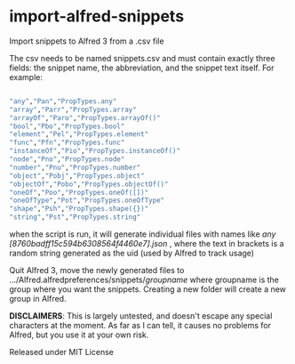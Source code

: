 # import-alfred-snippets
Import snippets to Alfred 3 from a .csv file

The csv needs to be named snippets.csv and must contain exactly three fields: the snippet name, the abbreviation, and the snippet text itself.  For example:

```bash

"any","Pan","PropTypes.any"
"array","Parr","PropTypes.array"
"arrayOf","Paro","PropTypes.arrayOf()"
"bool","Pbo","PropTypes.bool"
"element","Pel","PropTypes.element"
"func","Pfn","PropTypes.func"
"instanceOf","Pio","PropTypes.instanceOf()"
"node","Pno","PropTypes.node"
"number","Pnu","PropTypes.number"
"object","Pobj","PropTypes.object"
"objectOf","Pobo","PropTypes.objectOf()"
"oneOf","Poo","PropTypes.oneOf([])"
"oneOfType","Pot","PropTypes.oneOfType"
"shape","Psh","PropTypes.shape({})"
"string","Pst","PropTypes.string"

```

when the script is run, it will generate individual files with names like *any [8760badff15c594b6308564f4460e7].json* , where the text in brackets is a random string generated as the uid (used by Alfred to track usage)

Quit Alfred 3, move the newly generated files to .../Alfred.alfredpreferences/snippets/*groupname* where groupname is the group where you want the snippets.  Creating a new folder will create a new group in Alfred.

**DISCLAIMERS**: This is largely untested, and doesn't escape any special characters at the moment.  As far as I can tell, it causes no problems for Alfred, but you use it at your own risk.

Released under MIT License
